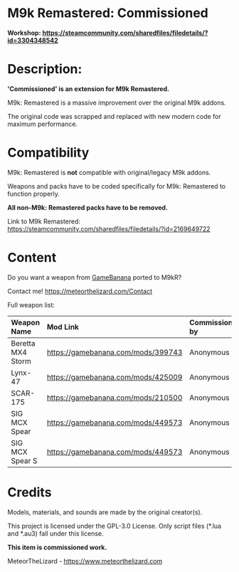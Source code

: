 # M9k Remastered: Commissioned

**Workshop: https://steamcommunity.com/sharedfiles/filedetails/?id=3304348542**

# Description:

**'Commissioned' is an extension for M9k Remastered.**

M9k: Remastered is a massive improvement over the original M9k addons.

The original code was scrapped and replaced with new modern code for maximum performance.

# Compatibility

M9k: Remastered is **not** compatible with original/legacy M9k addons.

Weapons and packs have to be coded specifically for M9k: Remastered to function properly.

**All non-M9k: Remastered packs have to be removed.**

Link to M9k Remastered: https://steamcommunity.com/sharedfiles/filedetails/?id=2169649722

# Content

Do you want a weapon from [GameBanana](https://gamebanana.com/) ported to M9kR?

Contact me! https://meteorthelizard.com/Contact

Full weapon list:

Weapon Name | Mod Link | Commissioned by
:--|:--|:--
Beretta MX4 Storm | https://gamebanana.com/mods/399743 | Anonymous
Lynx-47 | https://gamebanana.com/mods/425009 | Anonymous
SCAR-175 | https://gamebanana.com/mods/210500 | Anonymous
SIG MCX Spear | https://gamebanana.com/mods/449573 | Anonymous
SIG MCX Spear S | https://gamebanana.com/mods/449573 | Anonymous

# Credits

Models, materials, and sounds are made by the original creator(s).

This project is licensed under the GPL-3.0 License. Only script files (*.lua and *.au3) fall under this license.

**This item is commissioned work.**

MeteorTheLizard - https://www.meteorthelizard.com
